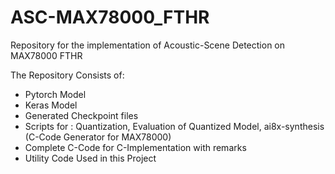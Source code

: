 # ASC-MAX78000_FTHR
Repository for the implementation of Acoustic-Scene Detection on MAX78000 FTHR

The Repository Consists of:

- Pytorch Model
- Keras Model
- Generated Checkpoint files
- Scripts for : Quantization, Evaluation of Quantized Model, ai8x-synthesis (C-Code Generator for MAX78000)
- Complete C-Code for C-Implementation with remarks
- Utility Code Used in this Project
